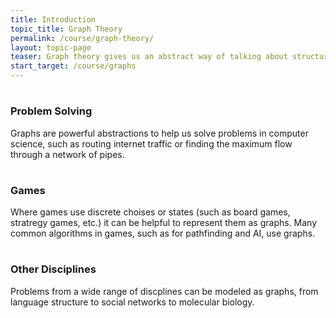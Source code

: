 ```yaml
---
title: Introduction
topic_title: Graph Theory
permalink: /course/graph-theory/
layout: topic-page
teaser: Graph theory gives us an abstract way of talking about structures as nodes connected by edges, like cities connected by roads. This simple idea is surprisingly useful.
start_target: /course/graphs
---
```


<div class="col-sm-4">
    <h1 class="text-center"><i class="fa fa-question" aria-hidden="true"></i></h1>
    <h3 class="text-center">Problem Solving</h3>
    <p>Graphs are powerful abstractions to help us solve problems in computer science, such as routing internet traffic or finding the maximum flow through a network of pipes.</p>
</div>

<div class="col-sm-4">
    <h1 class="text-center"><i class="fa fa-trophy" aria-hidden="true"></i></h1>
    <h3 class="text-center">Games</h3>
    <p>Where games use discrete choises or states (such as board games, stratregy games, etc.) it can be helpful to represent them as graphs. Many common algorithms in games, such as for pathfinding and AI, use graphs.</p>
</div>

<div class="col-sm-4">
    <h1 class="text-center"><i class="fa fa-flask" aria-hidden="true"></i></h1>
    <h3 class="text-center">Other Disciplines</h3>
    <p>Problems from a wide range of discplines can be modeled as graphs, from language structure to social networks to molecular biology.</p>
</div>